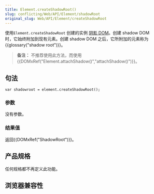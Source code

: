 ```yaml
---
title: Element.createShadowRoot()
slug: conflicting/Web/API/Element/shadowRoot
original_slug: Web/API/Element/createShadowRoot
---
```


使用`Element.createShadowRoot` 创建的实例 [阴影 DOM](/zh-CN/docs/Web/Web_Components/Shadow_DOM)。创建 shadow DOM 时，它始终附加到现有元素。创建 shadow DOM 之后，它所附加的元素称为{{glossary("shadow root")}}。

> **备注：** 不推荐使用此方法，而使用{{DOMxRef("Element.attachShadow()","attachShadow()")}}。

## 句法

```
var shadowroot = element.createShadowRoot();
```

### 参数

没有参数。

### 结果值

返回{{DOMxRef("ShadowRoot")}}。

## 产品规格

任何规格都不再定义此功能。

## 浏览器兼容性
